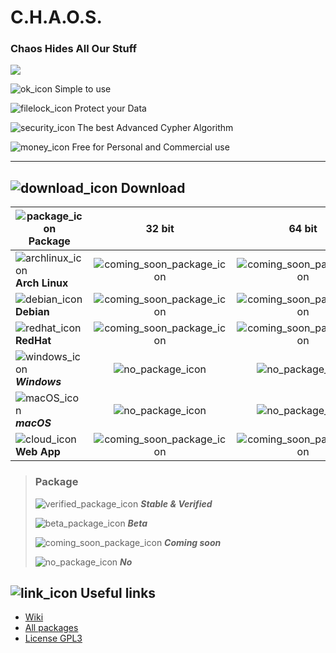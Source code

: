 [#]: # (GPL3 logos)
[GPL3_big_text]: https://www.gnu.org/graphics/gplv3-with-text-136x68.png
[GPL3_little_text]: https://www.gnu.org/graphics/gplv3-with-text-84x42.png
[GPL3_big]: https://www.gnu.org/graphics/gplv3-127x51.png
[GPL3_little]: https://www.gnu.org/graphics/gplv3-88x31.png

[#]: # (Application logos)
[application_logo]: https://raw.githubusercontent.com/TonyWhite/C.H.A.O.S./master/media/img/CHAOS.svg?sanitize=true
[application_logo_plain]: https://raw.githubusercontent.com/TonyWhite/C.H.A.O.S./master/media/img/flat/CHAOS.svg?sanitize=true
[application_logo_outline]: https://raw.githubusercontent.com/TonyWhite/C.H.A.O.S./master/media/img/high_contrast/CHAOS.svg?sanitize=true

[#]: # (Technologies logos)
[C++]: https://raw.githubusercontent.com/TonyWhite/C.H.A.O.S./master/media/img/C%2B%2B.svg?sanitize=true
[GTK+]: https://raw.githubusercontent.com/TonyWhite/C.H.A.O.S./master/media/img/GTK%2B.svg?sanitize=true
[GnuTLS]: https://raw.githubusercontent.com/TonyWhite/C.H.A.O.S./master/media/img/gnutls.svg?sanitize=true

[#]: # (Paragraph icons)
[link_icon]: https://icongr.am/octicons/link.svg?size=24
[download_icon]: https://icongr.am/octicons/download.svg?size=24

[#]: # (Presentation icons)
[ok_icon]: https://icongr.am/material/thumb-up-outline.svg?size=24
[filelock_icon]: https://icongr.am/material/file-lock.svg?size=24
[security_icon]: https://icongr.am/material/security.svg?size=24
[money_icon]: https://icongr.am/material/currency-usd.svg?size=24

[#]: # (Download icons)
[package_icon]: https://icongr.am/octicons/package.svg?size=24
[archlinux_icon]: https://icongr.am/material/arch.svg?size=24&color=0090ff
[debian_icon]: https://icongr.am/devicon/debian-original.svg?size=24
[redhat_icon]: https://icongr.am/devicon/redhat-original.svg?size=24
[cloud_icon]: https://icongr.am/material/cloud-outline.svg?size=24
[windows_icon]: https://icongr.am/devicon/windows8-original.svg?size=24
[macOS_icon]: https://icongr.am/devicon/apple-original.svg?size=24
[verified_package_icon]: https://icongr.am/octicons/verified.svg?size=24&color=00AA00
[beta_package_icon]: https://icongr.am/octicons/unverified.svg?size=24&color=FFAA00
[coming_soon_package_icon]: https://icongr.am/octicons/clock.svg?size=24&color=00AAFF
[no_package_icon]: https://icongr.am/octicons/circle-slash.svg?size=24&color=AA0000

C.H.A.O.S.
======================================
### Chaos Hides All Our Stuff

![][application_logo]

![ok_icon] Simple to use

![filelock_icon] Protect your Data

![security_icon] The best Advanced Cypher Algorithm

![money_icon] Free for Personal and Commercial use
___

## ![download_icon] Download

|![package_icon] Package|32 bit|64 bit|
|---|:---:|:---:|
|![archlinux_icon] **Arch Linux**|![coming_soon_package_icon]|![coming_soon_package_icon]|
|![debian_icon] **Debian**|![coming_soon_package_icon]|![coming_soon_package_icon]|
|![redhat_icon] **RedHat**|![coming_soon_package_icon]|![coming_soon_package_icon]|
|![windows_icon] ***Windows***|![no_package_icon]|![no_package_icon]|
|![macOS_icon] ***macOS***|![no_package_icon]|![no_package_icon]|
|![cloud_icon] **Web App**|![coming_soon_package_icon]|![coming_soon_package_icon]|

> ### Package
>
>![verified_package_icon] _**Stable & Verified**_
>
>![beta_package_icon] _**Beta**_
>
>![coming_soon_package_icon] _**Coming soon**_
>
>![no_package_icon] _**No**_

## ![link_icon] Useful links

* [Wiki](https://github.com/TonyWhite/C.H.A.O.S./wiki)
* [All packages](https://github.com/TonyWhite/C.H.A.O.S./tree/master/packages/readme.md)
* [License GPL3](https://github.com/TonyWhite/C.H.A.O.S./blob/master/license.md#gnu-general-public-license)
